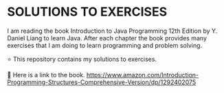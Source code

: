 # SOLUTIONS TO EXERCISES
I am reading the book Introduction to Java Programming 12th Edition by Y. Daniel Liang to learn Java. After each chapter the book provides many exercises that I am doing to learn programming and problem solving. 

⭐️ This repository contains my solutions to exercises. 

📖 Here is a link to the book.
https://www.amazon.com/Introduction-Programming-Structures-Comprehensive-Version/dp/1292402075
